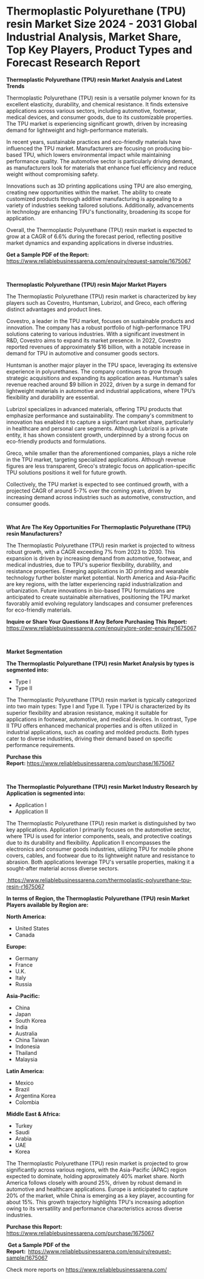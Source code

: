 <p><h1>Thermoplastic Polyurethane (TPU) resin Market Size 2024 - 2031 Global Industrial Analysis, Market Share, Top Key Players, Product Types and Forecast Research Report</h1></p><p><strong>Thermoplastic Polyurethane (TPU) resin Market Analysis and Latest Trends</strong></p>
<p><p>Thermoplastic Polyurethane (TPU) resin is a versatile polymer known for its excellent elasticity, durability, and chemical resistance. It finds extensive applications across various sectors, including automotive, footwear, medical devices, and consumer goods, due to its customizable properties. The TPU market is experiencing significant growth, driven by increasing demand for lightweight and high-performance materials.</p><p>In recent years, sustainable practices and eco-friendly materials have influenced the TPU market. Manufacturers are focusing on producing bio-based TPU, which lowers environmental impact while maintaining performance quality. The automotive sector is particularly driving demand, as manufacturers look for materials that enhance fuel efficiency and reduce weight without compromising safety.</p><p>Innovations such as 3D printing applications using TPU are also emerging, creating new opportunities within the market. The ability to create customized products through additive manufacturing is appealing to a variety of industries seeking tailored solutions. Additionally, advancements in technology are enhancing TPU's functionality, broadening its scope for application.</p><p>Overall, the Thermoplastic Polyurethane (TPU) resin market is expected to grow at a CAGR of 6.6% during the forecast period, reflecting positive market dynamics and expanding applications in diverse industries.</p></p>
<p><strong>Get a Sample PDF of the Report:&nbsp;</strong> <a href="https://www.reliablebusinessarena.com/enquiry/request-sample/1675067?utm_campaign=2003&utm_medium=2&utm_source=Github&utm_content=ia&utm_term=28122024&utm_id=thermoplastic-polyurethane-tpu-resin">https://www.reliablebusinessarena.com/enquiry/request-sample/1675067</a></p>
<p>&nbsp;</p>
<p><strong>Thermoplastic Polyurethane (TPU) resin Major Market Players</strong></p>
<p><p>The Thermoplastic Polyurethane (TPU) resin market is characterized by key players such as Covestro, Huntsman, Lubrizol, and Greco, each offering distinct advantages and product lines. </p><p>Covestro, a leader in the TPU market, focuses on sustainable products and innovation. The company has a robust portfolio of high-performance TPU solutions catering to various industries. With a significant investment in R&D, Covestro aims to expand its market presence. In 2022, Covestro reported revenues of approximately $16 billion, with a notable increase in demand for TPU in automotive and consumer goods sectors.</p><p>Huntsman is another major player in the TPU space, leveraging its extensive experience in polyurethanes. The company continues to grow through strategic acquisitions and expanding its application areas. Huntsman's sales revenue reached around $9 billion in 2022, driven by a surge in demand for lightweight materials in automotive and industrial applications, where TPU’s flexibility and durability are essential.</p><p>Lubrizol specializes in advanced materials, offering TPU products that emphasize performance and sustainability. The company's commitment to innovation has enabled it to capture a significant market share, particularly in healthcare and personal care segments. Although Lubrizol is a private entity, it has shown consistent growth, underpinned by a strong focus on eco-friendly products and formulations.</p><p>Greco, while smaller than the aforementioned companies, plays a niche role in the TPU market, targeting specialized applications. Although revenue figures are less transparent, Greco's strategic focus on application-specific TPU solutions positions it well for future growth.</p><p>Collectively, the TPU market is expected to see continued growth, with a projected CAGR of around 5-7% over the coming years, driven by increasing demand across industries such as automotive, construction, and consumer goods.</p></p>
<p>&nbsp;</p>
<p><strong>What Are The Key Opportunities For Thermoplastic Polyurethane (TPU) resin Manufacturers?</strong></p>
<p><p>The Thermoplastic Polyurethane (TPU) resin market is projected to witness robust growth, with a CAGR exceeding 7% from 2023 to 2030. This expansion is driven by increasing demand from automotive, footwear, and medical industries, due to TPU's superior flexibility, durability, and resistance properties. Emerging applications in 3D printing and wearable technology further bolster market potential. North America and Asia-Pacific are key regions, with the latter experiencing rapid industrialization and urbanization. Future innovations in bio-based TPU formulations are anticipated to create sustainable alternatives, positioning the TPU market favorably amid evolving regulatory landscapes and consumer preferences for eco-friendly materials.</p></p>
<p><strong>Inquire or Share Your Questions If Any Before Purchasing This Report:</strong> <a href="https://www.reliablebusinessarena.com/enquiry/pre-order-enquiry/1675067?utm_campaign=2003&utm_medium=2&utm_source=Github&utm_content=ia&utm_term=28122024&utm_id=thermoplastic-polyurethane-tpu-resin">https://www.reliablebusinessarena.com/enquiry/pre-order-enquiry/1675067</a></p>
<p>&nbsp;</p>
<p><strong>Market Segmentation</strong></p>
<p><strong>The Thermoplastic Polyurethane (TPU) resin Market Analysis by types is segmented into:</strong></p>
<p><ul><li>Type I</li><li>Type II</li></ul></p>
<p><p>The Thermoplastic Polyurethane (TPU) resin market is typically categorized into two main types: Type I and Type II. Type I TPU is characterized by its superior flexibility and abrasion resistance, making it suitable for applications in footwear, automotive, and medical devices. In contrast, Type II TPU offers enhanced mechanical properties and is often utilized in industrial applications, such as coating and molded products. Both types cater to diverse industries, driving their demand based on specific performance requirements.</p></p>
<p><strong>Purchase this Report:&nbsp;</strong><a href="https://www.reliablebusinessarena.com/purchase/1675067?utm_campaign=2003&utm_medium=2&utm_source=Github&utm_content=ia&utm_term=28122024&utm_id=thermoplastic-polyurethane-tpu-resin">https://www.reliablebusinessarena.com/purchase/1675067</a></p>
<p>&nbsp;</p>
<p><strong>The Thermoplastic Polyurethane (TPU) resin Market Industry Research by Application is segmented into:</strong></p>
<p><ul><li>Application I</li><li>Application II</li></ul></p>
<p><p>The Thermoplastic Polyurethane (TPU) resin market is distinguished by two key applications. Application I primarily focuses on the automotive sector, where TPU is used for interior components, seals, and protective coatings due to its durability and flexibility. Application II encompasses the electronics and consumer goods industries, utilizing TPU for mobile phone covers, cables, and footwear due to its lightweight nature and resistance to abrasion. Both applications leverage TPU's versatile properties, making it a sought-after material across diverse sectors.</p></p>
<p><a href="https://www.reliablebusinessarena.com/thermoplastic-polyurethane-tpu-resin-r1675067?utm_campaign=2003&utm_medium=2&utm_source=Github&utm_content=ia&utm_term=28122024&utm_id=thermoplastic-polyurethane-tpu-resin">&nbsp;https://www.reliablebusinessarena.com/thermoplastic-polyurethane-tpu-resin-r1675067</a></p>
<p><strong>In terms of Region, the Thermoplastic Polyurethane (TPU) resin Market Players available by Region are:</strong></p>
<p>
    <p> <strong> North America: </strong>
        <ul>
            <li>United States</li>
            <li>Canada</li>
        </ul>
        </p> 
    <p> <strong> Europe: </strong>
        <ul>
            <li>Germany</li>
            <li>France</li>
            <li>U.K.</li>
            <li>Italy</li>
            <li>Russia</li>
        </ul>
        </p> 
    <p> <strong> Asia-Pacific: </strong>
        <ul>
            <li>China</li>
            <li>Japan</li>
            <li>South Korea</li>
            <li>India</li>
            <li>Australia</li>
            <li>China Taiwan</li>
            <li>Indonesia</li>
            <li>Thailand</li>
            <li>Malaysia</li>
        </ul>
        </p> 
    <p> <strong> Latin America: </strong>
        <ul>
            <li>Mexico</li>
            <li>Brazil</li>
            <li>Argentina Korea</li>
            <li>Colombia</li>
        </ul>
        </p> 
    <p> <strong> Middle East & Africa: </strong>
        <ul>
            <li>Turkey</li>
            <li>Saudi</li>
            <li>Arabia</li>
            <li>UAE</li>
            <li>Korea</li>
        </ul>
    </p>
    </p>
<p><p>The Thermoplastic Polyurethane (TPU) resin market is projected to grow significantly across various regions, with the Asia-Pacific (APAC) region expected to dominate, holding approximately 40% market share. North America follows closely with around 25%, driven by robust demand in automotive and healthcare applications. Europe is anticipated to capture 20% of the market, while China is emerging as a key player, accounting for about 15%. This growth trajectory highlights TPU's increasing adoption owing to its versatility and performance characteristics across diverse industries.</p></p>
<p><strong>Purchase this Report: </strong><a href="https://www.reliablebusinessarena.com/purchase/1675067?utm_campaign=2003&utm_medium=2&utm_source=Github&utm_content=ia&utm_term=28122024&utm_id=thermoplastic-polyurethane-tpu-resin">https://www.reliablebusinessarena.com/purchase/1675067</a></p>
<p>&nbsp;<strong>Get a Sample PDF of the Report:&nbsp;&nbsp;</strong><a href="https://www.reliablebusinessarena.com/enquiry/request-sample/1675067?utm_campaign=2003&utm_medium=2&utm_source=Github&utm_content=ia&utm_term=28122024&utm_id=thermoplastic-polyurethane-tpu-resin">https://www.reliablebusinessarena.com/enquiry/request-sample/1675067</a></p>
<p><strong></strong></p>
<p>Check more reports on <a href="https://www.reliablebusinessarena.com/?utm_campaign=2003&utm_medium=2&utm_source=Github&utm_content=ia&utm_term=28122024&utm_id=thermoplastic-polyurethane-tpu-resin">https://www.reliablebusinessarena.com/</a></p>